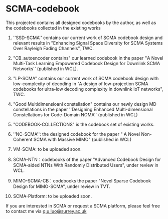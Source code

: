 # SCMA-codebook
This projected contains all designed codebooks by the author, as well as the codebooks collected in the existing works

1. ''SSD-SCMA'' contains our current work of SCMA codebook design and relevant results in  "Enhancing Signal Space Diversity for SCMA
Systems Over Rayleigh Fading Channels", TWC.


2. "CB_autoencoder contains" our learned codebook in the paper ''A Novel Multi-Task Learning Empowered Codebook Design for Downlink SCMA Networks'' (published in WCL).

3. "LP-SCMA" contains our current work  of SCMA codebook design with low-complexity of decoding in "A design of low-projection SCMA codebooks for ultra-low decoding complexity in downlink IoT networks", TWC.

4. "Good Multidimensioanl constellation" contains our newly design MD constellations in the paper ''Designing Enhanced Multi-dimensional
Constellations for Code-Domain NOMA'' (published in WCL)

5. "CODEBOOK-COLLECTIONS"  is the codebook set of existing works. 

6. ''NC-SCMA'': the designed codebook for the paper " A Novel Non-Coherent SCMA with Massive MIMO" (published in WCL)

7. VM-SCMA: to be uploaded soon.

8. SCMA-NTN：codebooks of the paper "Advanced Codebook Design for SCMA-aided NTNs With Randomly Distributed Users", under review in WCL.

9. MIMO-SCMA-CB：codebooks  the paper "Novel Sparse Codebook Design for MIMO-SCMA", under review in TVT.
   
10. SCMA-Platform:   to be uploaded soon.


 
If you are interested in SCMA or request a SCMA platform, please feel free to contact me   via q.u.luo@surrey.ac.uk
